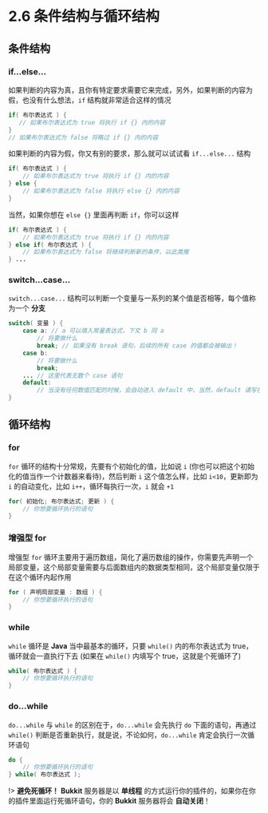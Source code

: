 # 2.6 条件结构与循环结构

## 条件结构

### if...else...

如果判断的内容为真，且你有特定要求需要它来完成，另外，如果判断的内容为假，也没有什么想法，`if` 结构就非常适合这样的情况

```java
if( 布尔表达式 ) {
   // 如果布尔表达式为 true 将执行 if {} 内的内容
}
// 如果布尔表达式为 false 将略过 if {} 内的内容
```

如果判断的内容为假，你又有别的要求，那么就可以试试看 `if...else...` 结构

```java
if( 布尔表达式 ) {
    // 如果布尔表达式为 true 将执行 if {} 内的内容
} else {
    // 如果布尔表达式为 false 将执行 else {} 内的内容
}
```

当然，如果你想在 `else {}` 里面再判断 `if`，你可以这样

```java
if( 布尔表达式 ) {
    // 如果布尔表达式为 true 将执行 if {} 内的内容
} else if( 布尔表达式 ) {
    // 如果布尔表达式为 false 将继续判断新的条件，以此类推
} ...
```

### switch...case...

`switch...case...` 结构可以判断一个变量与一系列的某个值是否相等，每个值称为一个 **分支**

```java
switch( 变量 ) {
    case a: // a 可以填入常量表达式，下文 b 同 a
        // 将要做什么
        break; // 如果没有 break 语句，后续的所有 case 的值都会被输出！
    case b:
        // 将要做什么
        break;
    ... // 这里代表无数个 case 语句
    default:
        // 当没有任何数值匹配的时候，会自动进入 default 中，当然，default 请写在最后面
}
```

## 循环结构

### for

`for` 循环的结构十分常规，先要有个初始化的值，比如说 `i` (你也可以把这个初始化的值当作一个计数器来看待)，然后判断 `i` 这个值怎么样，比如 `i<10`，更新即为 `i` 的自动变化，比如 `i++`，循环每执行一次，`i` 就会 `+1`

```java
for( 初始化; 布尔表达式; 更新 ) {
    // 你想要循环执行的语句
}
```

### 增强型 for

增强型 `for` 循环主要用于遍历数组，简化了遍历数组的操作，你需要先声明一个局部变量，这个局部变量需要与后面数组内的数据类型相同，这个局部变量仅限于在这个循环内起作用

```java
for ( 声明局部变量 : 数组 ) {
    // 你想要循环执行的语句
}
```

### while

`while` 循环是 **Java** 当中最基本的循环，只要 `while()` 内的布尔表达式为 true，循环就会一直执行下去 (如果在 `while()` 内填写个 true，这就是个死循环了)

```java
while( 布尔表达式 ) {
    // 你想要循环执行的语句
}
```

### do...while

`do...while` 与 `while` 的区别在于，`do...while` 会先执行 `do` 下面的语句，再通过 `while()` 判断是否重新执行，就是说，不论如何，`do...while` 肯定会执行一次循环语句

```java
do {
    // 你想要循环执行的语句
} while( 布尔表达式 );
```

!> **避免死循环！** **Bukkit** 服务器是以 **单线程** 的方式运行你的插件的，如果你在你的插件里面运行死循环语句，你的 **Bukkit** 服务器将会 **自动关闭**！